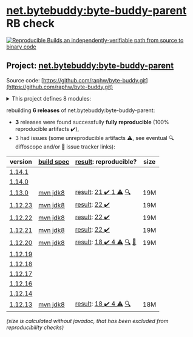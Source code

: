 [net.bytebuddy:byte-buddy-parent](https://central.sonatype.com/artifact/net.bytebuddy/byte-buddy-parent/1.13.0/versions) RB check
=======

[![Reproducible Builds](https://reproducible-builds.org/images/logos/rb.svg) an independently-verifiable path from source to binary code](https://reproducible-builds.org/)

## Project: [net.bytebuddy:byte-buddy-parent](https://central.sonatype.com/artifact/net.bytebuddy/byte-buddy-parent/1.13.0/versions)

Source code: [https://github.com/raphw/byte-buddy.git](https://github.com/raphw/byte-buddy.git)

<details><summary>This project defines 8 modules:</summary>

* [net.bytebuddy:byte-buddy](https://central.sonatype.com/artifact/net.bytebuddy/byte-buddy/1.13.0)
* [net.bytebuddy:byte-buddy-agent](https://central.sonatype.com/artifact/net.bytebuddy/byte-buddy-agent/1.13.0)
* [net.bytebuddy:byte-buddy-android](https://central.sonatype.com/artifact/net.bytebuddy/byte-buddy-android/1.13.0)
* [net.bytebuddy:byte-buddy-benchmark](https://central.sonatype.com/artifact/net.bytebuddy/byte-buddy-benchmark/1.13.0)
* [net.bytebuddy:byte-buddy-dep](https://central.sonatype.com/artifact/net.bytebuddy/byte-buddy-dep/1.13.0)
* [net.bytebuddy:byte-buddy-gradle-plugin](https://central.sonatype.com/artifact/net.bytebuddy/byte-buddy-gradle-plugin/1.13.0)
* [net.bytebuddy:byte-buddy-maven-plugin](https://central.sonatype.com/artifact/net.bytebuddy/byte-buddy-maven-plugin/1.13.0)
* [net.bytebuddy:byte-buddy-parent](https://central.sonatype.com/artifact/net.bytebuddy/byte-buddy-parent/1.13.0)
</details>

rebuilding **6 releases** of net.bytebuddy:byte-buddy-parent:
- **3** releases were found successfully **fully reproducible** (100% reproducible artifacts :heavy_check_mark:),
- 3 had issues (some unreproducible artifacts :warning:, see eventual :mag: diffoscope and/or :memo: issue tracker links):

| version | [build spec](/BUILDSPEC.md) | [result](https://reproducible-builds.org/docs/jvm/): reproducible? | size |
| -- | --------- | ------ | -- |
| [1.14.1](https://central.sonatype.com/artifact/net.bytebuddy/byte-buddy-parent/1.14.1/pom) | | | |
| [1.14.0](https://central.sonatype.com/artifact/net.bytebuddy/byte-buddy-parent/1.14.0/pom) | | | |
| [1.13.0](https://central.sonatype.com/artifact/net.bytebuddy/byte-buddy-parent/1.13.0/pom) | [mvn jdk8](byte-buddy-1.13.0.buildspec) | [result](byte-buddy-parent-1.13.0.buildinfo): [21 :heavy_check_mark:  1 :warning:](byte-buddy-parent-1.13.0.buildcompare) [:mag:](byte-buddy-parent-1.13.0.diffoscope) | 19M |
| [1.12.23](https://central.sonatype.com/artifact/net.bytebuddy/byte-buddy-parent/1.12.23/pom) | [mvn jdk8](byte-buddy-1.12.23.buildspec) | [result](byte-buddy-parent-1.12.23.buildinfo): [22 :heavy_check_mark: ](byte-buddy-parent-1.12.23.buildcompare) | 19M |
| [1.12.22](https://central.sonatype.com/artifact/net.bytebuddy/byte-buddy-parent/1.12.22/pom) | [mvn jdk8](byte-buddy-1.12.22.buildspec) | [result](byte-buddy-parent-1.12.22.buildinfo): [22 :heavy_check_mark: ](byte-buddy-parent-1.12.22.buildcompare) | 19M |
| [1.12.21](https://central.sonatype.com/artifact/net.bytebuddy/byte-buddy-parent/1.12.21/pom) | [mvn jdk8](byte-buddy-1.12.21.buildspec) | [result](byte-buddy-parent-1.12.21.buildinfo): [22 :heavy_check_mark: ](byte-buddy-parent-1.12.21.buildcompare) | 19M |
| [1.12.20](https://central.sonatype.com/artifact/net.bytebuddy/byte-buddy-parent/1.12.20/pom) | [mvn jdk8](byte-buddy-1.12.20.buildspec) | [result](byte-buddy-parent-1.12.20.buildinfo): [18 :heavy_check_mark:  4 :warning:](byte-buddy-parent-1.12.20.buildcompare) [:mag:](byte-buddy-parent-1.12.20.diffoscope) [:memo:](https://github.com/raphw/byte-buddy/pull/1371) | 19M |
| [1.12.19](https://central.sonatype.com/artifact/net.bytebuddy/byte-buddy-parent/1.12.19/pom) | | | |
| [1.12.18](https://central.sonatype.com/artifact/net.bytebuddy/byte-buddy-parent/1.12.18/pom) | | | |
| [1.12.17](https://central.sonatype.com/artifact/net.bytebuddy/byte-buddy-parent/1.12.17/pom) | | | |
| [1.12.16](https://central.sonatype.com/artifact/net.bytebuddy/byte-buddy-parent/1.12.16/pom) | | | |
| [1.12.14](https://central.sonatype.com/artifact/net.bytebuddy/byte-buddy-parent/1.12.14/pom) | | | |
| [1.12.13](https://central.sonatype.com/artifact/net.bytebuddy/byte-buddy-parent/1.12.13/pom) | [mvn jdk8](byte-buddy-1.12.13.buildspec) | [result](byte-buddy-parent-1.12.13.buildinfo): [18 :heavy_check_mark:  4 :warning:](byte-buddy-parent-1.12.13.buildcompare) [:mag:](byte-buddy-parent-1.12.13.diffoscope) | 18M |

<i>(size is calculated without javadoc, that has been excluded from reproducibility checks)</i>

